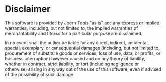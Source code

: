# Disclaimer

This software is provided by Joern Tobis "as is" and any express or implied warranties,
including, but not limited to, the implied warranties of merchantability and fitness for a
particular purpose are disclaimed.

In no event shall the author be liable for any direct, indirect, incidental, special,
exemplary, or consequential damages (including, but not limited to, procurement of substitute
goods or services; loss of use, data, or profits; or business interruption) however caused and
on any theory of liability, whether in contract, strict liability, or tort (including negligence
or otherwise) arising in any way out of the use of this software, even if advised of the
possibility of such damage.